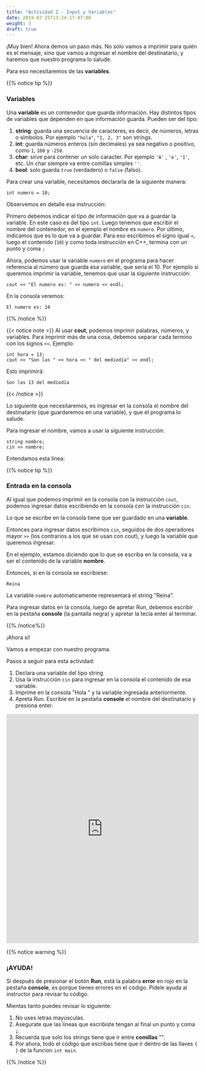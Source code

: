 ```yaml
---
title: "Actividad 2 - Input y Variables"
date: 2019-07-25T13:24:17-07:00
weight: 3
draft: true
---
```


¡Muy bien! Ahora demos un paso más. 
No solo vamos a imprimir para quién es el mensaje, sino que vamos a ingresar el nombre del destinatario, y haremos que nuestro programa lo salude.

Para eso necesitaremos de las **variables**.


{{% notice tip %}}

### Variables

Una **variable** es un contenedor que guarda información.
Hay distintos tipos de variables que dependen en que información guarda. Pueden ser del tipo: 
1. **string**: guarda una secuencia de caracteres, es decir, de números, letras o símbolos. Por ejemplo `"hola"`, `"1, 2, 3"` son strings. 
2. **int**: guarda números enteros (sin decimales) ya sea negativo o positivo, como `1`, `100` y `-250`. 
3. **char**: sirve para contener un solo caracter. Por ejemplo `'A'` , `'e'`, `'I'`, etc. Un char siempre va entre comillas simples `''`.
4. **bool**: solo guarda `true` (verdadero) o `false` (falso).

Para crear una variable, necesitamos declararla de la siguiente manera:
```
int numero = 10;
```
Observemos en detalle esa instrucción:

Primero debemos indicar el tipo de información que va a guardar la variable. En este caso es del tipo `int`. Luego tenemos que escribir el nombre del contenedor, en el ejemplo el nombre es `numero`. Por último, indicamos que es lo que va a guardar. Para eso escribimos el signo igual `=`, luego el contenido (`10`) y como toda instrucción en C++, termina con un punto y coma `;`

Ahora, podemos usar la variable `numero` en el programa para hacer referencia al número que guarda esa variable, que sería el 10. Por ejemplo si queremos imprimir la variable, tenemos que usar la siguiente instrucción:

```
cout << "El numero es: " << numero << endl;
```
 
En la consola veremos:

```
El numero es: 10
```
{{% /notice %}}

{{< notice note >}}
Al usar **cout**, podemos imprimir palabras, números, y variables.
Para imprimir más de una cosa, debemos separar cada termino con los signos `<<`.
Ejemplo: 
```
int hora = 13;
cout << "Son las " << hora << " del mediodía" << endl;
```
Esto imprimirá: 
```
Son las 13 del mediodía
```
{{< /notice >}}

Lo siguiente que necesitaremos, es ingresar en la consola el nombre del destinatario (que guardaremos en una variable), y que el programa lo salude.

Para ingresar el nombre, vamos a usar la siguiente instrucción:
```
string nombre;
cin >> nombre;
```
Entendamos esta línea:

{{% notice tip %}}

### Entrada en la consola

Al igual que podemos imprimir en la consola con la instrucción `cout`, podemos ingresar datos escribiendo en la consola con la instrucción `cin`.

Lo que se escribe en la consola tiene que ser guardado en una **variable**. 

Entonces para ingresar datos escribimos `cin`, seguidos de dos operadores mayor `>>` (los contrarios a los que se usan con cout), y luego la variable que queremos ingresar.

En el ejemplo, estamos diciendo que lo que se escriba en la consola, va a ser el contenido de la variable **nombre**.

Entonces, si en la consola se escribiese: 
```
Reina
```
La variable `nombre` automaticamente representará el string "Reina".

Para ingresar datos en la consola, luego de apretar Run, debemos escribir en la pestaña **console** (la pantalla negra) y apretar la tecla enter al terminar.

{{% /notice%}}

¡Ahora si!

Vamos a empezar con nuestro programa.

Pasos a seguir para esta actividad:

1. Declara una variable del tipo string
2. Usa la instrucción `cin` para ingresar en la consola el contenido de esa variable.
3. Imprime en la consola "Hola " y la variable ingresada anteriormente.
4. Apreta Run. Escribie en la pestaña **console** el nombre del destinatario y presiona enter.


<iframe height="600px" width="100%" src="https://replit.com/@nuevofoundation/activity-2?lite=true#main.cpp" scrolling="no" frameborder="no" allowtransparency="true" allowfullscreen="true" sandbox="allow-forms allow-pointer-lock allow-popups allow-same-origin allow-scripts allow-modals"></iframe>

{{% notice warning %}}

### ¡AYUDA! 

Si después de presionar el botón **Run**, está la palabra **error** en rojo en la pestaña **console**, es porque tienes errores en el código. Pídele ayuda al instructor para revisar tu código.

Mientas tanto puedes revisar lo siguiente:

1. No uses letras mayúsculas.
2. Asegurate que las lineas que escribiste tengan al final un punto y coma **`;`**.
3. Recuerda que solo los strings tiene que ir entre **comillas** "".
4. Por ahora, todo el código que escribas tiene que ir dentro de las llaves `{ }` de la funcion  `int main`. 

{{% /notice %}}


